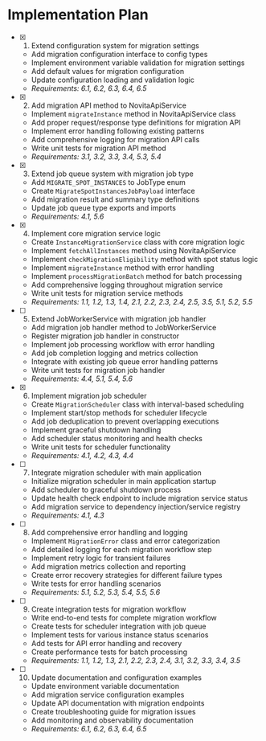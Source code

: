 # Implementation Plan

- [x] 1. Extend configuration system for migration settings
  - Add migration configuration interface to config types
  - Implement environment variable validation for migration settings
  - Add default values for migration configuration
  - Update configuration loading and validation logic
  - _Requirements: 6.1, 6.2, 6.3, 6.4, 6.5_

- [x] 2. Add migration API method to NovitaApiService
  - Implement `migrateInstance` method in NovitaApiService class
  - Add proper request/response type definitions for migration API
  - Implement error handling following existing patterns
  - Add comprehensive logging for migration API calls
  - Write unit tests for migration API method
  - _Requirements: 3.1, 3.2, 3.3, 3.4, 5.3, 5.4_

- [x] 3. Extend job queue system with migration job type
  - Add `MIGRATE_SPOT_INSTANCES` to JobType enum
  - Create `MigrateSpotInstancesJobPayload` interface
  - Add migration result and summary type definitions
  - Update job queue type exports and imports
  - _Requirements: 4.1, 5.6_

- [x] 4. Implement core migration service logic
  - Create `InstanceMigrationService` class with core migration logic
  - Implement `fetchAllInstances` method using NovitaApiService
  - Implement `checkMigrationEligibility` method with spot status logic
  - Implement `migrateInstance` method with error handling
  - Implement `processMigrationBatch` method for batch processing
  - Add comprehensive logging throughout migration service
  - Write unit tests for migration service methods
  - _Requirements: 1.1, 1.2, 1.3, 1.4, 2.1, 2.2, 2.3, 2.4, 2.5, 3.5, 5.1, 5.2, 5.5_

- [ ] 5. Extend JobWorkerService with migration job handler
  - Add migration job handler method to JobWorkerService
  - Register migration job handler in constructor
  - Implement job processing workflow with error handling
  - Add job completion logging and metrics collection
  - Integrate with existing job queue error handling patterns
  - Write unit tests for migration job handler
  - _Requirements: 4.4, 5.1, 5.4, 5.6_

- [x] 6. Implement migration job scheduler
  - Create `MigrationScheduler` class with interval-based scheduling
  - Implement start/stop methods for scheduler lifecycle
  - Add job deduplication to prevent overlapping executions
  - Implement graceful shutdown handling
  - Add scheduler status monitoring and health checks
  - Write unit tests for scheduler functionality
  - _Requirements: 4.1, 4.2, 4.3, 4.4_

- [ ] 7. Integrate migration scheduler with main application
  - Initialize migration scheduler in main application startup
  - Add scheduler to graceful shutdown process
  - Update health check endpoint to include migration service status
  - Add migration service to dependency injection/service registry
  - _Requirements: 4.1, 4.3_

- [ ] 8. Add comprehensive error handling and logging
  - Implement `MigrationError` class and error categorization
  - Add detailed logging for each migration workflow step
  - Implement retry logic for transient failures
  - Add migration metrics collection and reporting
  - Create error recovery strategies for different failure types
  - Write tests for error handling scenarios
  - _Requirements: 5.1, 5.2, 5.3, 5.4, 5.5, 5.6_

- [ ] 9. Create integration tests for migration workflow
  - Write end-to-end tests for complete migration workflow
  - Create tests for scheduler integration with job queue
  - Implement tests for various instance status scenarios
  - Add tests for API error handling and recovery
  - Create performance tests for batch processing
  - _Requirements: 1.1, 1.2, 1.3, 2.1, 2.2, 2.3, 2.4, 3.1, 3.2, 3.3, 3.4, 3.5_

- [ ] 10. Update documentation and configuration examples
  - Update environment variable documentation
  - Add migration service configuration examples
  - Update API documentation with migration endpoints
  - Create troubleshooting guide for migration issues
  - Add monitoring and observability documentation
  - _Requirements: 6.1, 6.2, 6.3, 6.4, 6.5_